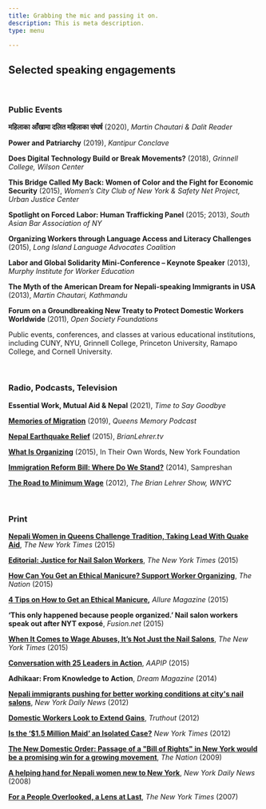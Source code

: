 ```yaml
---
title: Grabbing the mic and passing it on.
description: This is meta description.
type: menu

---
```

## **Selected speaking engagements**

<br>

### **Public Events**

**महिलाका आँखामा दलित महिलाका संघर्ष** (2020), _Martin Chautari & Dalit Reader_

**Power and Patriarchy** (2019), _Kantipur Conclave_

**Does Digital Technology Build or Break Movements?** (2018), _Grinnell College, Wilson Center_

**This Bridge Called My Back: Women of Color and the Fight for Economic Security** (2015), _Women’s City Club of New York & Safety Net Project, Urban Justice Center_

**Spotlight on Forced Labor: Human Trafficking Panel** (2015; 2013), _South Asian Bar Association of NY_

**Organizing Workers through Language Access and Literacy Challenges** (2015), _Long Island Language Advocates Coalition_

**Labor and Global Solidarity Mini-Conference – Keynote Speaker** (2013), _Murphy Institute for Worker Education_

**The Myth of the American Dream for Nepali-speaking Immigrants in USA** (2013), _Martin Chautari, Kathmandu_

**Forum on a Groundbreaking New Treaty to Protect Domestic Workers Worldwide** (2011), _Open Society Foundations_

Public events, conferences, and classes at various educational institutions, including CUNY, NYU, Grinnell College, Princeton University, Ramapo College, and Cornell University.

<br>

### **Radio, Podcasts, Television**

**Essential Work, Mutual Aid & Nepal** (2021), _Time to Say Goodbye_

[**Memories of Migration**]() (2019), _Queens Memory Podcast_

[**Nepal Earthquake Relief**]() (2015), _BrianLehrer.tv_

[**What Is Organizing**](https://www.youtube.com/watch?v=l65i0sFulcI) (2015), In Their Own Words, New York Foundation

[**Immigration Reform Bill: Where Do We Stand?**](https://www.youtube.com/watch?v=7Ll6EO6GepM) (2014), Sampreshan

[**The Road to Minimum Wage**](https://www.wnyc.org/story/199041-road-minimum-wage/) (2012), _The Brian Lehrer Show, WNYC_

<br>

### **Print**

[**Nepali Women in Queens Challenge Tradition, Taking Lead With Quake Aid**](https://www.nytimes.com/2015/09/05/nyregion/nepali-women-in-queens-challenge-tradition-and-take-lead-in-earthquake-response.html), _The New York Times_ (2015)

[**Editorial: Justice for Nail Salon Workers**](https://www.nytimes.com/2015/05/12/opinion/justice-for-nail-salon-workers.html), _The New York Times_ (2015)

[**How Can You Get an Ethical Manicure? Support Worker Organizing**](https://www.thenation.com/article/archive/how-can-you-get-ethical-manicure-support-worker-organizing/), _The Nation_ (2015)

[**4 Tips on How to Get an Ethical Manicure**](https://www.allure.com/story/how-to-get-ethical-manicure)**,** _Allure Magazine_ (2015)

**‘This only happened because people organized.’ Nail salon workers speak out after NYT exposé**, _Fusion.net_ (2015)

[**When It Comes to Wage Abuses, It’s Not Just the Nail Salons**](https://www.nytimes.com/2015/05/20/nyregion/when-it-comes-to-wage-abuses-its-not-just-the-nail-salons.html), _The New York Times_ (2015)

[**Conversation with 25 Leaders in Action**](https://aapip.org/our-stories/conversation-with-25-leaders-in-action-luna-ranjit), _AAPIP_ (2015)

**Adhikaar: From Knowledge to Action**, _Dream Magazine_ (2014)

[**Nepali immigrants pushing for better working conditions at city's nail salons**](https://www.nydailynews.com/new-york/nepali-immigrants-pushing-better-working-conditions-city-nail-salons-article-1.1058899), _New York Daily News_ (2012)

[**Domestic Workers Look to Extend Gains**](https://truthout.org/articles/domestic-workers-look-to-extend-gains/), _Truthout_ (2012)

[**Is the ‘$1.5 Million Maid’ an Isolated Case?**](https://india.blogs.nytimes.com/2012/03/28/is-the-1-5-million-maid-an-isolated-case) _New York Times_ (2012)

[**The New Domestic Order: Passage of a "Bill of Rights" in New York would be a promising win for a growing movement**](https://www.thenation.com/article/archive/new-domestic-order/), _The Nation_ (2009)

[**A helping hand for Nepali women new to New York**](https://www.nydailynews.com/new-york/bronx/helping-hand-nepali-women-new-new-york-article-1.358478), _New York Daily News_ (2008)

[**For a People Overlooked, a Lens at Last**](https://www.nytimes.com/2007/04/29/nyregion/thecity/29stre.html), _The New York Times_ (2007)